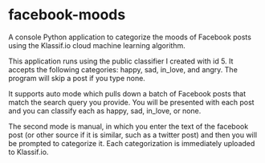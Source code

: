 facebook-moods
==============

A console Python application to categorize the moods of Facebook posts using the Klassif.io cloud machine learning algorithm.

This application runs using the public classifier I created with id 5. It accepts the following categories: happy, sad, in_love, and angry. The program will skip a post if you type none.

It supports auto mode which pulls down a batch of Facebook posts that match the search query you provide. You will be presented with each post and you can classify each as happy, sad, in_love, or none. 

The second mode is manual, in which you enter the text of the facebook post (or other source if it is similar, such as a twitter post) and then you will be prompted to categorize it. Each categorization is immediately uploaded to Klassif.io.
